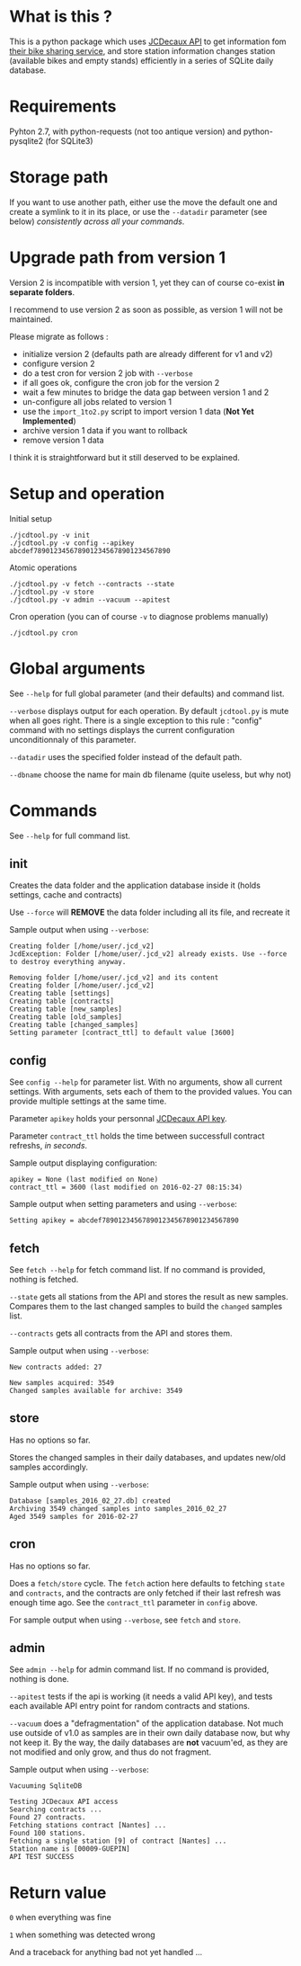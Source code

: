 # What is this ?

This is a python package which uses [JCDecaux API](https://developer.jcdecaux.com/) to get information fom [their bike sharing service](http://www.cyclocity.com), and store station information changes station (available bikes and empty stands) efficiently in a series of SQLite daily database.

# Requirements

Pyhton 2.7, with python-requests (not too antique version) and python-pysqlite2 (for SQLite3)

# Storage path

If you want to use another path, either use the move the default one and create a symlink to it in its place, or use the `--datadir` parameter (see below) *consistently across all your commands*.

# Upgrade path from version 1

Version 2 is incompatible with version 1, yet they can of course co-exist **in separate folders**.

I recommend to use version 2 as soon as possible, as version 1 will not be maintained.

Please migrate as follows :
- initialize version 2 (defaults path are already different for v1 and v2)
- configure version 2
- do a test cron for version 2 job with `--verbose`
- if all goes ok, configure the cron job for the version 2
- wait a few minutes to bridge the data gap between version 1 and 2
- un-configure all jobs related to version 1
- use the `import_1to2.py` script to import version 1 data (**Not Yet Implemented**)
- archive version 1 data if you want to rollback
- remove version 1 data

I think it is straightforward but it still deserved to be explained.

# Setup and operation

Initial setup

	./jcdtool.py -v init
	./jcdtool.py -v config --apikey abcdef7890123456789012345678901234567890

Atomic operations

	./jcdtool.py -v fetch --contracts --state
	./jcdtool.py -v store
	./jcdtool.py -v admin --vacuum --apitest

Cron operation (you can of course `-v` to diagnose problems manually)

	./jcdtool.py cron

# Global arguments

See `--help` for full global parameter (and their defaults) and command list.

`--verbose` displays output for each operation. By default `jcdtool.py` is mute when all goes right. There is a single exception to this rule : "config" command with no settings displays the current configuration unconditionnaly of this parameter.

`--datadir` uses the specified folder instead of the default path.

`--dbname` choose the name for main db filename (quite useless, but why not)

# Commands

See `--help` for full command list.

## init

Creates the data folder and the application database inside it (holds settings, cache and contracts)

Use `--force` will **REMOVE** the data folder including all its file, and recreate it

Sample output when using `--verbose`:

	Creating folder [/home/user/.jcd_v2]
	JcdException: Folder [/home/user/.jcd_v2] already exists. Use --force to destroy everything anyway.

	Removing folder [/home/user/.jcd_v2] and its content
	Creating folder [/home/user/.jcd_v2]
	Creating table [settings]
	Creating table [contracts]
	Creating table [new_samples]
	Creating table [old_samples]
	Creating table [changed_samples]
	Setting parameter [contract_ttl] to default value [3600]

## config

See `config --help` for parameter list. With no arguments, show all current settings. With arguments, sets each of them to the provided values. You can provide multiple settings at the same time.

Parameter `apikey` holds your personnal [JCDecaux API key](https://developer.jcdecaux.com/).

Parameter `contract_ttl` holds the time between successfull contract refreshs, *in seconds*.

Sample output displaying configuration:

	apikey = None (last modified on None)
	contract_ttl = 3600 (last modified on 2016-02-27 08:15:34)

Sample output when setting parameters and using `--verbose`:

	Setting apikey = abcdef7890123456789012345678901234567890

## fetch

See `fetch --help` for fetch command list. If no command is provided, nothing is fetched.

`--state` gets all stations from the API and stores the result as new samples. Compares them to the last changed samples to build the `changed` samples list.

`--contracts` gets all contracts from the API and stores them.

Sample output when using `--verbose`:

	New contracts added: 27

	New samples acquired: 3549
	Changed samples available for archive: 3549

## store

Has no options so far.

Stores the changed samples in their daily databases, and updates new/old samples accordingly.

Sample output when using `--verbose`:

	Database [samples_2016_02_27.db] created
	Archiving 3549 changed samples into samples_2016_02_27
	Aged 3549 samples for 2016-02-27

## cron

Has no options so far.

Does a `fetch/store` cycle. The `fetch` action here defaults to fetching `state` and `contracts`, and the contracts are only fetched if their last refresh was enough time ago. See the `contract_ttl` parameter in `config` above.

For sample output when using `--verbose`, see `fetch` and `store`.

## admin

See `admin --help` for admin command list. If no command is provided, nothing is done.

`--apitest` tests if the api is working (it needs a valid API key), and tests each available API entry point for random contracts and stations.

`--vacuum` does a "defragmentation" of the application database. Not much use outside of v1.0 as samples are in their own daily database now, but why not keep it. By the way, the daily databases are **not** vacuum'ed, as they are not modified and only grow, and thus do not fragment.

Sample output when using `--verbose`:

	Vacuuming SqliteDB

	Testing JCDecaux API access
	Searching contracts ...
	Found 27 contracts.
	Fetching stations contract [Nantes] ...
	Found 100 stations.
	Fetching a single station [9] of contract [Nantes] ...
	Station name is [00009-GUEPIN]
	API TEST SUCCESS

# Return value

`0` when everything was fine

`1` when something was detected wrong

And a traceback for anything bad not yet handled ...
